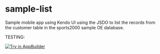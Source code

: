 # sample-list
Sample mobile app using Kendo UI using the JSDO to list the records from the customer table in the sports2000 sample OE database.

TESTING:

<a href="https://platform.telerik.com/#appbuilder/clone/https%3A%2F%2Fgithub.com%2FCloudDataObject%2Fsample-list" target="_blank"><img src="http://docs.telerik.com/platform/appbuilder/sample-apps/images/try-in-appbuilder.png" alt="Try in AppBuilder" title="Try in AppBuilder" /></a>
